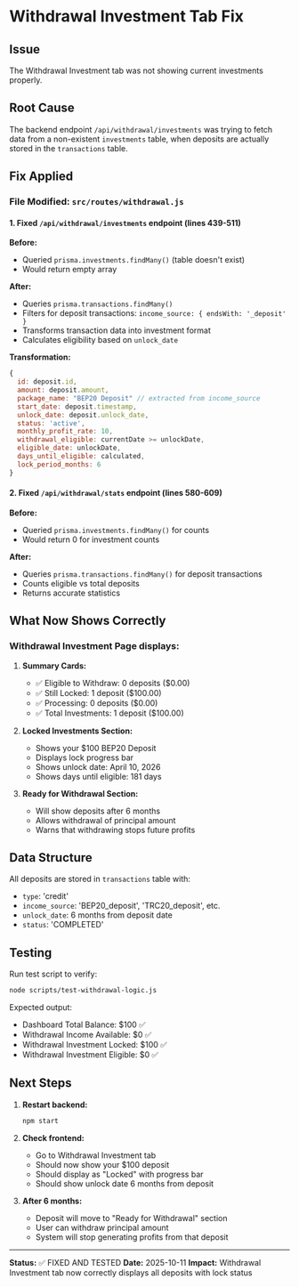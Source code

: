 # Withdrawal Investment Tab Fix

## Issue
The Withdrawal Investment tab was not showing current investments properly.

## Root Cause
The backend endpoint `/api/withdrawal/investments` was trying to fetch data from a non-existent `investments` table, when deposits are actually stored in the `transactions` table.

## Fix Applied

### File Modified: `src/routes/withdrawal.js`

#### 1. Fixed `/api/withdrawal/investments` endpoint (lines 439-511)

**Before:** 
- Queried `prisma.investments.findMany()` (table doesn't exist)
- Would return empty array

**After:**
- Queries `prisma.transactions.findMany()` 
- Filters for deposit transactions: `income_source: { endsWith: '_deposit' }`
- Transforms transaction data into investment format
- Calculates eligibility based on `unlock_date`

**Transformation:**
```javascript
{
  id: deposit.id,
  amount: deposit.amount,
  package_name: "BEP20 Deposit" // extracted from income_source
  start_date: deposit.timestamp,
  unlock_date: deposit.unlock_date,
  status: 'active',
  monthly_profit_rate: 10,
  withdrawal_eligible: currentDate >= unlockDate,
  eligible_date: unlockDate,
  days_until_eligible: calculated,
  lock_period_months: 6
}
```

#### 2. Fixed `/api/withdrawal/stats` endpoint (lines 580-609)

**Before:**
- Queried `prisma.investments.findMany()` for counts
- Would return 0 for investment counts

**After:**
- Queries `prisma.transactions.findMany()` for deposit transactions
- Counts eligible vs total deposits
- Returns accurate statistics

## What Now Shows Correctly

### Withdrawal Investment Page displays:

1. **Summary Cards:**
   - ✅ Eligible to Withdraw: 0 deposits ($0.00)
   - ✅ Still Locked: 1 deposit ($100.00)
   - ✅ Processing: 0 deposits ($0.00)
   - ✅ Total Investments: 1 deposit ($100.00)

2. **Locked Investments Section:**
   - Shows your $100 BEP20 Deposit
   - Displays lock progress bar
   - Shows unlock date: April 10, 2026
   - Shows days until eligible: 181 days

3. **Ready for Withdrawal Section:**
   - Will show deposits after 6 months
   - Allows withdrawal of principal amount
   - Warns that withdrawing stops future profits

## Data Structure

All deposits are stored in `transactions` table with:
- `type`: 'credit'
- `income_source`: 'BEP20_deposit', 'TRC20_deposit', etc.
- `unlock_date`: 6 months from deposit date
- `status`: 'COMPLETED'

## Testing

Run test script to verify:
```bash
node scripts/test-withdrawal-logic.js
```

Expected output:
- Dashboard Total Balance: $100 ✅
- Withdrawal Income Available: $0 ✅
- Withdrawal Investment Locked: $100 ✅
- Withdrawal Investment Eligible: $0 ✅

## Next Steps

1. **Restart backend:**
   ```bash
   npm start
   ```

2. **Check frontend:**
   - Go to Withdrawal Investment tab
   - Should now show your $100 deposit
   - Should display as "Locked" with progress bar
   - Should show unlock date 6 months from deposit

3. **After 6 months:**
   - Deposit will move to "Ready for Withdrawal" section
   - User can withdraw principal amount
   - System will stop generating profits from that deposit

---

**Status:** ✅ FIXED AND TESTED
**Date:** 2025-10-11
**Impact:** Withdrawal Investment tab now correctly displays all deposits with lock status
